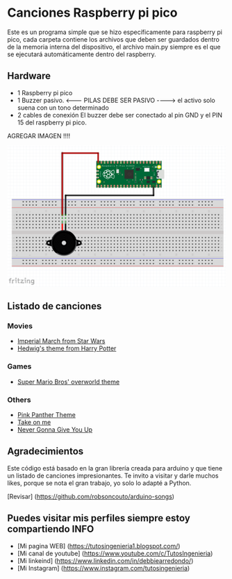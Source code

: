 # Canciones Raspberry pi pico
 
Este es un programa simple que se hizo específicamente para raspberry pi pico, cada carpeta contiene los archivos que deben ser guardados dentro de la memoria interna del dispositivo, el archivo main.py siempre es el que se ejecutará automáticamente dentro del raspberry. 
 
## Hardware
 
- 1 Raspberry pi pico
- 1 Buzzer pasivo. <--- PILAS DEBE SER PASIVO ----> el activo solo suena con un tono determinado
- 2 cables de conexión 
El buzzer debe ser conectado al pin GND y el PIN 15 del raspberry pi pico.

AGREGAR IMAGEN !!!!

![imagen esquemático](esquematico.png)


## Listado de canciones 

### Movies
* [Imperial March from Star Wars](https://github.com/sfiro/RaspberryPIPICO-Songs/blob/main/ImperialMarch/main.py)
* [Hedwig's theme from Harry Potter](https://github.com/sfiro/RaspberryPIPICO-Songs/blob/main/HarryPotter/main.py)


### Games
* [Super Mario Bros' overworld theme](https://github.com/sfiro/RaspberryPIPICO-Songs/blob/main/MarioBross/main.py)

### Others
* [Pink Panther Theme](https://github.com/sfiro/RaspberryPIPICO-Songs/blob/main/PinkPanter/main.py)
* [Take on me](https://github.com/sfiro/RaspberryPIPICO-Songs/blob/main/TakeOnMe/main.py)
* [Never Gonna Give You Up](https://github.com/sfiro/RaspberryPIPICO-Songs/blob/main/NeverGonnaGiveYouUp/main.py)

## Agradecimientos
Este código está basado en la gran librería creada para arduino y que tiene un listado de canciones impresionantes. 
Te invito a visitar y darle muchos likes, porque se nota el gran trabajo, yo solo lo adapté a Python. 

[Revisar] (https://github.com/robsoncouto/arduino-songs)

## Puedes visitar mis perfiles siempre estoy compartiendo INFO

* [Mi pagina WEB] (https://tutosingenieria1.blogspot.com/)
* [Mi canal de youtube] (https://www.youtube.com/c/TutosIngenieria)
* [Mi linkeind] (https://www.linkedin.com/in/debbiearredondo/)
* [Mi Instagram] (https://www.instagram.com/tutosingenieria)
